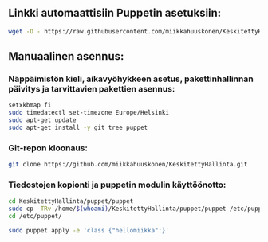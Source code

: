 ## Linkki automaattisiin Puppetin asetuksiin:
```bash
wget -O - https://raw.githubusercontent.com/miikkahuuskonen/KeskitettyHallinta/master/puppet/setup/linuxsetup.sh | bash
```

## Manuaalinen asennus:

### Näppäimistön kieli, aikavyöhykkeen asetus, pakettinhallinnan päivitys ja tarvittavien pakettien asennus:
```bash
setxkbmap fi
sudo timedatectl set-timezone Europe/Helsinki
sudo apt-get update
sudo apt-get install -y git tree puppet
```
### Git-repon kloonaus:
```bash
git clone https://github.com/miikkahuuskonen/KeskitettyHallinta.git
```
### Tiedostojen kopionti ja puppetin modulin käyttöönotto:
```bash
cd KeskitettyHallinta/puppet/puppet
sudo cp -TRv /home/$(whoami)/KeskitettyHallinta/puppet/puppet /etc/puppet/
cd /etc/puppet/

sudo puppet apply -e 'class {"hellomiikka":}'
```
